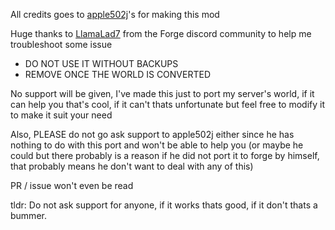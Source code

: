 All credits goes to [apple502j](https://github.com/apple502j/UpdateBlockEntity)'s for making this mod

Huge thanks to [LlamaLad7](https://github.com/llamalad7) from the Forge discord community to help me troubleshoot some issue

- DO NOT USE IT WITHOUT BACKUPS
- REMOVE ONCE THE WORLD IS CONVERTED

No support will be given, I've made this just to port my server's world, if it can help you that's cool, if it can't thats unfortunate but feel free to modify it to make it suit your need

Also, PLEASE do not go ask support to apple502j either since he has nothing to do with this port and won't be able to help you (or maybe he could but there probably is a reason if he did not port it to forge by himself, that probably means he don't want to deal with any of this)

PR / issue won't even be read


tldr: Do not ask support for anyone, if it works thats good, if it don't thats a bummer.
